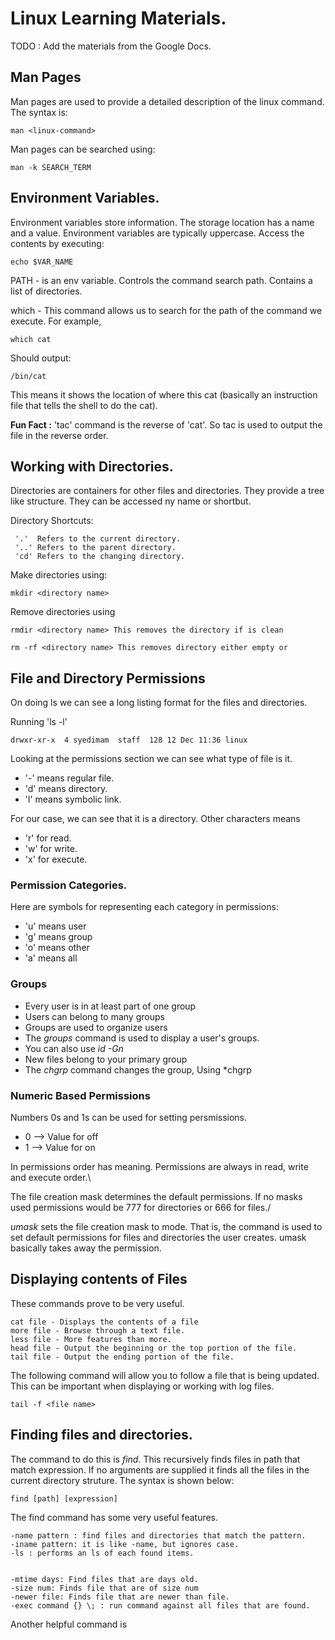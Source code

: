 # Linux Learning Materials.

TODO : Add the materials from the Google Docs.

## Man Pages

Man pages are used to provide a detailed description of the linux command. The syntax is:

```
man <linux-command>
```
Man pages can be searched using:
```
man -k SEARCH_TERM
```


## Environment Variables.

Environment variables store information. The storage location has a name and a value. Environment variables are typically uppercase. Access the contents by executing:

```
echo $VAR_NAME
```

PATH - is an env variable. Controls the command search path. Contains a list of directories. 

which - This command allows us to search for the path of the command we execute. For example, 

```
which cat
```

Should output:

```
/bin/cat
```

This means it shows the location of where this cat (basically an instruction file that tells the shell to do the cat).

**Fun Fact :** 'tac' command is the reverse of 'cat'. So tac is used to output the file in the reverse order.

 ## Working with Directories.

 Directories are containers for other files and directories. They provide a tree like structure. They can be accessed ny name or shortbut. 

 Directory Shortcuts:

```
 '.'  Refers to the current directory.
 '..' Refers to the parent directory.
 'cd' Refers to the changing directory.
```

Make directories using:

```
mkdir <directory name> 
```

Remove directories using 
```
rmdir <directory name> This removes the directory if is clean

rm -rf <directory name> This removes directory either empty or 
```

## File and Directory Permissions

On doing ls we can see a long listing format for the files and directories. 

Running 'ls -l'

```
drwxr-xr-x  4 syedimam  staff  128 12 Dec 11:36 linux
```
 Looking at the permissions section we can see what type of file is it. 
 - '-' means regular file.
 - 'd' means directory.
 - 'l' means symbolic link. 

 For our case, we can see that it is a directory. Other characters means 
 - 'r' for read. 
 - 'w' for write.
 - 'x' for execute.

### Permission Categories. 

Here are symbols for representing each category in permissions:

- 'u' means user
- 'g' means group
- 'o' means other
- 'a' means all

### Groups

- Every user is in at least part of one group
- Users can belong to many groups
- Groups are used to organize users
- The *groups* command is used to display a user's groups.
- You can also use *id -Gn*
- New files belong to your primary group 
- The *chgrp* command changes the group, Using *chgrp <new group name> <file name>
### Numeric Based Permissions

Numbers 0s and 1s can be used for setting persmissions. 
- 0 --> Value for off
- 1 --> Value for on

In permissions order has meaning. Permissions are always in read, write and execute order.\

The file creation mask determines the default permissions. If no masks used permissions would be 777 for directories or 666 for files./

*umask* sets the file creation mask to mode. That is, the command is used to set default permissions for files and directories the user creates. umask basically takes away the permission. 

## Displaying contents of Files

These commands prove to be very useful.

```
cat file - Displays the contents of a file
more file - Browse through a text file.
less file - More features than more.
head file - Output the beginning or the top portion of the file.
tail file - Output the ending portion of the file. 
```

The following command will allow you to follow a file that is being updated. This can be important when displaying or working with log files. 

```
tail -f <file name>
```

## Finding files and directories. 

The command to do this is *find*. This recursively finds files in path that match expression. If no arguments are supplied it finds all the files in the current directory struture. The syntax is shown below: 

```
find [path] [expression]
```

The find command has some very useful features. 

```
-name pattern : find files and directories that match the pattern. 
-iname pattern: it is like -name, but ignores case. 
-ls : performs an ls of each found items.


-mtime days: Find files that are days old.
-size num: Finds file that are of size num
-newer file: Finds file that are newer than file.
-exec command {} \; : run command against all files that are found. 
```

Another helpful command is 
